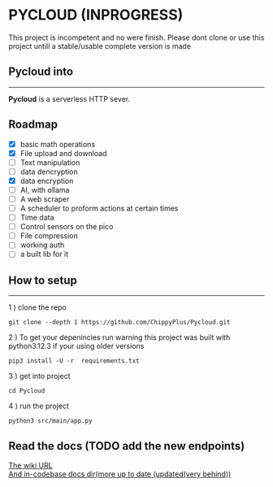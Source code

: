 # PYCLOUD (INPROGRESS)
This project is incompetent and no were finish. Please dont clone or use this project untill a stable/usable complete version is made
## Pycloud into 
------
**Pycloud** is a serverless HTTP sever.  

## Roadmap

- [x] basic math operations  
- [x] File upload and download  
- [ ] Text manipulation    
- [ ] data dencryption   
- [x] data encryption   
- [ ]  AI, with ollama  
- [ ]  A web scraper   
- [ ]  A scheduler to proform actions at certain times
- [ ] Time data   
- [ ] Control sensors on the pico    
- [ ] File compression
- [ ] working auth
- [ ] a built lib for it      
## How to setup
-----
1 ) clone the repo
```shell
git clone --depth 1 https://github.com/ChippyPlus/Pycloud.git 
```

2 ) To get your depenincies run 
warning this project was built with python3.12.3 if your using older versions   
```shell
pip3 install -U -r  requirements.txt
```

3 ) get into project
```shell
cd Pycloud
```
4 )
run the project
```shell
python3 src/main/app.py
```

## Read the docs (TODO add the new endpoints)
[The wiki URL](https://github.com/ChippyPlus/Pycloud/wiki)    
[And in-codebase docs dir(more up to date (updated(very behind))](https://github.com/ChippyPlus/Pycloud/tree/main/docs)

